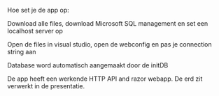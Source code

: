 Hoe set je de app op:

Download alle files, download Microsoft SQL management en set een localhost server op

Open de files in visual studio, open de webconfig en pas je connection string aan

Database word automatisch aangemaakt door de initDB

De app heeft een werkende HTTP API and razor webapp. De erd zit verwerkt in de presentatie. 

